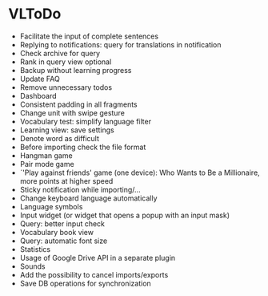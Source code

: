 # VLToDo

* Facilitate the input of complete sentences
* Replying to notifications: query for translations in notification
* Check archive for query
* Rank in query view optional
* Backup without learning progress
* Update FAQ
* Remove unnecessary todos
* Dashboard
* Consistent padding in all fragments
* Change unit with swipe gesture
* Vocabulary test: simplify language filter
* Learning view: save settings
* Denote word as difficult
* Before importing check the file format
* Hangman game
* Pair mode game
* ´'Play against friends' game (one device): Who Wants to Be a Millionaire, more points at higher speed
* Sticky notification while importing/...
* Change keyboard language automatically
* Language symbols
* Input widget (or widget that opens a popup with an input mask)
* Query: better input check
* Vocabulary book view
* Query: automatic font size
* Statistics
* Usage of Google Drive API in a separate plugin
* Sounds
* Add the possibility to cancel imports/exports
* Save DB operations for synchronization
